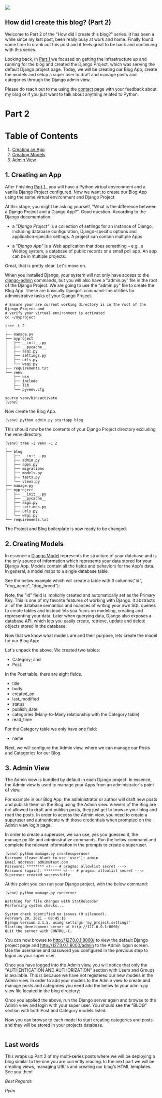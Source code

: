 ![](/static/markdownx/marta-matyszczyk-Ss7TNu1QEH8-unsplash.webp)

## How did I create this blog? (Part 2)

Welcome to Part 2 of the "How did I create this blog?" series. It has been a while since my last post, been really busy at work and home. Finally found some time to crank out this post and it feels great to be back and continuing with this series.

Looking back, in [Part 1 ](https://ryanbutler.online/how-did-i-create-this-blog-part-1) we focused on getting the infrastructure up and running for the blog and created the Django Project, which was serving the default Django project page. Today, we will be creating our Blog App, create the models and setup a super user to draft and manage posts and categories through the Django admin view.

Please do reach out to me using the [contact](https://ryanbutler.online/contact/) page with your feedback about my blog or if you just want to talk about anything related to Python.

# Part 2

# Table of Contents
1. [Creating an App](#create-app)
2. [Creating Models](#django-models)
3. [Admin View](#django-admin)


<div id='create-app' markdown='1'></div>

## 1. Creating an App
After finishing [Part 1 ](https://ryanbutler.online/how-did-i-create-this-blog-part-1), you will have a Python virtual environment and a vanilla Django Project configured. Now we want to create our Blog App using the same virtual environment and Django Project.

At this stage, you might be asking yourself, "What is the difference between a Django Project and a Django App?". Good question. According to the Django documentation:

- a *"Django Project"* is a collection of settings for an instance of Django, including database configuration, Django-specific options and application-specific settings. A project can contain multiple Apps.

- a *"Django App"* is a Web application that does something – e.g., a Weblog system, a database of public records or a small poll app. An app can be in multiple projects.

Great, that is pretty clear. Let's move on.

When you installed Django, your system will not only have access to the [django-admin](https://docs.djangoProject.com/en/3.1/ref/django-admin/) commands, but you will also have a "admin.py" file in the root of the Django Project. We are going to use the "admin.py" file to create the Blog App. These are basically Django’s command-line utilities for administrative tasks of your Django Project.

```
# Ensure your are current working directory is in the root of the Django Project and
# verify your virtual environment is activated
cd ~/myproject

tree -L 2
.
├── manage.py
├── myproject
│   ├── __init__.py
│   ├── __pycache__
│   ├── asgi.py
│   ├── settings.py
│   ├── urls.py
│   └── wsgi.py
├── requirements.txt
└── venv
    ├── bin
    ├── include
    ├── lib
    └── pyvenv.cfg

source venv/bin/activate
(venv)
```

Now create the Blog App.
```
(venv) python admin.py startapp blog
```

This should now be the contents of your Django Project directory excluding the venv directory.
```
(venv) tree -I venv -L 2
.
├── blog
│   ├── __init__.py
│   ├── admin.py
│   ├── apps.py
│   ├── migrations
│   ├── models.py
│   ├── tests.py
│   └── views.py
├── manage.py
├── myproject
│   ├── __init__.py
│   ├── __pycache__
│   ├── asgi.py
│   ├── settings.py
│   ├── urls.py
│   └── wsgi.py
└── requirements.txt
```
The Project and Blog boilerplate is now ready to be changed.

<div id='django-models' markdown='1'></div>

## 2. Creating Models
In essence a [Django Model](https://docs.djangoproject.com/en/3.1/topics/db/models/) represents the structure of your database and is the only source of information which represents your data stored for your Django App. Models contain all the fields and behaviors for the App's data. In general, a model maps to a single database table.

See the below example which will create a table with 3 columns("id", "dog_name", "dog_breed"):

<script src="https://gist.github.com/ryanleonbutler/d377540cc6b7e6fa258a46a5ac074f84.js"></script>

Note, the "id" field is implicitly created and automatically set as the Primary Key. This is one of my favorite features of working with Django. It abstracts all of the database semantics and nuances of writing your own SQL queries to create tables and instead lets you focus on modeling, creating and representing your data. Later when querying data, Django also exposes a [database API](https://docs.djangoproject.com/en/3.1/topics/db/queries/), which lets you easily create, retrieve, update and delete objects stored in the database.

Now that we know what models are and their purpose, lets create the model for our Blog App:

<script src="https://gist.github.com/ryanleonbutler/6a7cda393f3a36409df80b2261d9bbac.js"></script>

Let's unpack the above. We created two tables:

* Category; and
* Post.

In the Post table, there are eight fields.

* title
* body
* created_on
* last_modified
* status
* publish_date
* categories (Many-to-Many relationship with the Category table)
* read_time

For the Category table we only have one field:

* name

Next, we will configure the Admin view, where we can manage our Posts and Categories for our Blog.

<div id='django-admin' markdown='1'></div>

## 3. Admin View
The Admin view is bundled by default in each Django project. In essence, the Admin view is used to manage your Apps from an administrator's point of view.

For example in our Blog App, the administrator or author will draft new posts and publish them on the Blog using the Admin view. Viewers of the Blog are not allowed to draft and publish posts, they just get to browse your blog and read the posts. In order to access the Admin view, you need to create a superuser and authenticate with those credentials when prompted on the Admin view login page.

In order to create a superuser, we can use, yes you guessed it, the manage.py file and administrative commands. Run the below command and complete the relevant information in the prompts to create a superuser.

```
(venv) python manage.py createsuperuser
Username (leave blank to use 'user'): admin
Email address: admin@test.com
Password: ******** <!--- # pragma: allowlist secret --->
Password (again): ******** <!--- # pragma: allowlist secret --->
Superuser created successfully.
```

At this point you can run your Django project, with the below command:
```
(venv) python manage.py runserver

Watching for file changes with StatReloader
Performing system checks...

System check identified no issues (0 silenced).
February 20, 2021 - 08:45:16
Django version 3.1.5, using settings 'my_project.settings'
Starting development server at http://127.0.0.1:8000/
Quit the server with CONTROL-C.
```
You can now browse to http://127.0.0.1:8000/ to view the default Django project page and http://127.0.0.1:8000/admin to the Admin logon screen. Use the username and password you configured in the previous step to logon as your super user.

Once you have logged into the Admin view, you will notice that only the "AUTHENTICATION AND AUTHORIZATION" section with Users and Groups is available. This is because we have not registered our new models in the Admin view. In order to add your models to the Admin view to create and manage posts and categories you need add the below to your admin.py view file located in the blog directory:

<script src="https://gist.github.com/ryanleonbutler/59b08a8cbe7c2aa6f1f6ad22345d547f.js"></script>

Once you applied the above, run the Django server again and browse to the Admin view and login with your super user. You should see the "BLOG" section with both Post and Category models listed.

Now you can browse to each model to start creating categories and posts and they will be stored in your projects database.

<img align="center" src="/static/markdownx/2021/02/20/admin_view.png_55a504c8-b850-47c4-906f-8df147173102.png" alt="" />

## Last words

This wraps up Part 2 of my multi-series posts where we will be deploying a blog similar to the one you are currently reading. In the next part we will be creating views, managing URL's and creating our blog's HTML templates. See you then!

*Best Regards*

*Ryan*